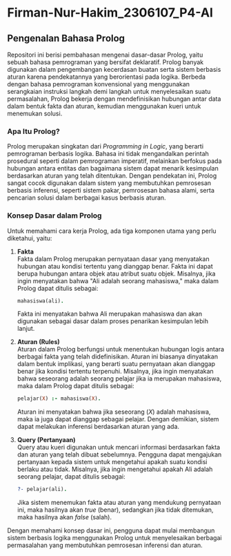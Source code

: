 # Firman-Nur-Hakim_2306107_P4-AI

## Pengenalan Bahasa Prolog  

Repositori ini berisi pembahasan mengenai dasar-dasar Prolog, yaitu sebuah bahasa pemrograman yang bersifat deklaratif. Prolog banyak digunakan dalam pengembangan kecerdasan buatan serta sistem berbasis aturan karena pendekatannya yang berorientasi pada logika. Berbeda dengan bahasa pemrograman konvensional yang menggunakan serangkaian instruksi langkah demi langkah untuk menyelesaikan suatu permasalahan, Prolog bekerja dengan mendefinisikan hubungan antar data dalam bentuk fakta dan aturan, kemudian menggunakan kueri untuk menemukan solusi.  

### Apa Itu Prolog?  
Prolog merupakan singkatan dari *Programming in Logic*, yang berarti pemrograman berbasis logika. Bahasa ini tidak mengandalkan perintah prosedural seperti dalam pemrograman imperatif, melainkan berfokus pada hubungan antara entitas dan bagaimana sistem dapat menarik kesimpulan berdasarkan aturan yang telah ditentukan. Dengan pendekatan ini, Prolog sangat cocok digunakan dalam sistem yang membutuhkan pemrosesan berbasis inferensi, seperti sistem pakar, pemrosesan bahasa alami, serta pencarian solusi dalam berbagai kasus berbasis aturan.  

### Konsep Dasar dalam Prolog  
Untuk memahami cara kerja Prolog, ada tiga komponen utama yang perlu diketahui, yaitu:  

1. **Fakta**  
   Fakta dalam Prolog merupakan pernyataan dasar yang menyatakan hubungan atau kondisi tertentu yang dianggap benar. Fakta ini dapat berupa hubungan antara objek atau atribut suatu objek. Misalnya, jika ingin menyatakan bahwa "Ali adalah seorang mahasiswa," maka dalam Prolog dapat ditulis sebagai:  
   ```prolog
   mahasiswa(ali).
   ```  
   Fakta ini menyatakan bahwa Ali merupakan mahasiswa dan akan digunakan sebagai dasar dalam proses penarikan kesimpulan lebih lanjut.  

2. **Aturan (Rules)**  
   Aturan dalam Prolog berfungsi untuk menentukan hubungan logis antara berbagai fakta yang telah didefinisikan. Aturan ini biasanya dinyatakan dalam bentuk implikasi, yang berarti suatu pernyataan akan dianggap benar jika kondisi tertentu terpenuhi. Misalnya, jika ingin menyatakan bahwa seseorang adalah seorang pelajar jika ia merupakan mahasiswa, maka dalam Prolog dapat ditulis sebagai:  
   ```prolog
   pelajar(X) :- mahasiswa(X).
   ```  
   Aturan ini menyatakan bahwa jika seseorang (*X*) adalah mahasiswa, maka ia juga dapat dianggap sebagai pelajar. Dengan demikian, sistem dapat melakukan inferensi berdasarkan aturan yang ada.  

3. **Query (Pertanyaan)**  
   Query atau kueri digunakan untuk mencari informasi berdasarkan fakta dan aturan yang telah dibuat sebelumnya. Pengguna dapat mengajukan pertanyaan kepada sistem untuk mengetahui apakah suatu kondisi berlaku atau tidak. Misalnya, jika ingin mengetahui apakah Ali adalah seorang pelajar, dapat ditulis sebagai:  
   ```prolog
   ?- pelajar(ali).
   ```  
   Jika sistem menemukan fakta atau aturan yang mendukung pernyataan ini, maka hasilnya akan *true* (benar), sedangkan jika tidak ditemukan, maka hasilnya akan *false* (salah).  

Dengan memahami konsep dasar ini, pengguna dapat mulai membangun sistem berbasis logika menggunakan Prolog untuk menyelesaikan berbagai permasalahan yang membutuhkan pemrosesan inferensi dan aturan.
